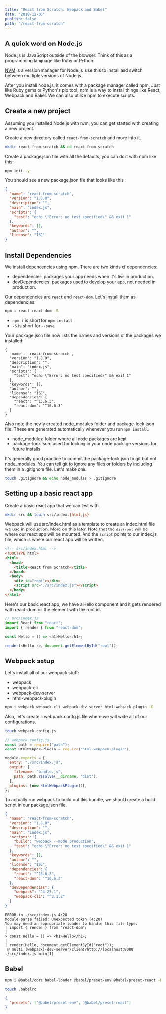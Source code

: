 ```yaml
---
title: "React from Scratch: Webpack and Babel"
date: "2018-12-05"
publish: false
path: "/react-from-scratch"
---
```


## A quick word on Node.js

Node.js is JavaScript outside of the browser. Think of this as a programming language like Ruby or Python.

[NVM](https://github.com/creationix/nvm) is a version manager for Node.js; use this to install and switch between multiple versions of Node.js.

After you install Node.js, it comes with a package manager called npm. Just like Ruby gems or Python's pip tool; npm is a way to install things like React, Webpack and Babel. We can also utilize npm to execute scripts.

## Create a new project

Assuming you installed Node.js with nvm, you can get started with creating a new project.

Create a new directory called `react-from-scratch` and move into it.

```bash
mkdir react-from-scratch && cd react-from-scratch
```

Create a package.json file with all the defaults, you can do it with npm like this:

```bash
npm init -y
```

You should see a new package.json file that looks like this:

```json
{
  "name": "react-from-scratch",
  "version": "1.0.0",
  "description": "",
  "main": "index.js",
  "scripts": {
    "test": "echo \"Error: no test specified\" && exit 1"
  },
  "keywords": [],
  "author": "",
  "license": "ISC"
}
```

## Install Dependencies

We install dependencies using npm. There are two kinds of dependencies:

- dependencies: packages your app needs when it's live in production.
- devDependencies: packages used to develop your app, not needed in production.

Our dependencies are `react` and `react-dom`. Let's install them as dependencies:

```bash
npm i react react-dom -S
```

- `npm i` is short for `npm install`
- `-S` is short for `--save`

Your package.json file now lists the names and versions of the packages we installed:

```json{11-14}
{
  "name": "react-from-scratch",
  "version": "1.0.0",
  "description": "",
  "main": "index.js",
  "scripts": {
    "test": "echo \"Error: no test specified\" && exit 1"
  },
  "keywords": [],
  "author": "",
  "license": "ISC",
  "dependencies": {
    "react": "^16.6.3",
    "react-dom": "^16.6.3"
  }
}
```

Also note the newly created node_modules folder and package-lock.json file.
These are generated automatically whenever you run `npm install`.

- node_modules: folder where all node packages are kept
- package-lock.json: used for locking in your node package versions for future installs

It's generally good practice to commit the package-lock.json to git but not node_modules. You can tell git to ignore any files or folders by including them in a .gitignore file. Let's make one.

```bash
touch .gitignore && echo node_modules > .gitignore
```

## Setting up a basic react app

Create a basic react app that we can test with.

```bash
mkdir src && touch src/index.{html,js}
```

Webpack will use src/index.html as a template to create an index.html file we use in production. More on this later.
Note that the `div#root` will be where our react app will be mounted.
And the `script` points to our index.js file, which is where our react app will be written.

```html {8,9}
<!-- src/index.html -->
<!DOCTYPE html>
<html>
  <head>
    <title>React from Scratch</title>
  </head>
  <body>
    <div id="root"></div>
    <script src="./src/index.js"></script>
  </body>
</html>
```

Here's our basic react app, we have a Hello component and it gets rendered with react-dom on the element with the root id.

```js
// src/index.js
import React from "react";
import { render } from "react-dom";

const Hello = () => <h1>Hello</h1>;

render(<Hello />, document.getElementById("root"));
```

## Webpack setup

Let's install all of our webpack stuff:

- webpack
- webpack-cli
- webpack-dev-server
- html-webpack-plugin

```bash
npm i webpack webpack-cli webpack-dev-server html-webpack-plugin -D
```

Also, let's create a webpack.confg.js file where we will write all of our configurations.

```bash
touch webpack.config.js
```

```js
// webpack.config.js
const path = require("path");
const HtmlWebpackPlugin = require("html-webpack-plugin");

module.exports = {
  entry: "./src/index.js",
  output: {
    filename: "bundle.js",
    path: path.resolve(__dirname, "dist"),
  },
  plugins: [new HtmlWebpackPlugin()],
};
```

To actually run webpack to build out this bundle, we should create a build script in our package.json file.

```json {7}
{
  "name": "react-from-scratch",
  "version": "1.0.0",
  "description": "",
  "main": "index.js",
  "scripts": {
    "build": "webpack --mode production",
    "test": "echo \"Error: no test specified\" && exit 1"
  },
  "keywords": [],
  "author": "",
  "license": "ISC",
  "dependencies": {
    "react": "^16.6.3",
    "react-dom": "^16.6.3"
  },
  "devDependencies": {
    "webpack": "^4.27.1",
    "webpack-cli": "^3.1.2"
  }
}
```

```
ERROR in ./src/index.js 4:20
Module parse failed: Unexpected token (4:20)
You may need an appropriate loader to handle this file type.
| import { render } from "react-dom";
|
> const Hello = () => <h1>Hello</h1>;
|
| render(Hello, document.getElementById("root"));
 @ multi (webpack)-dev-server/client?http://localhost:8080 ./src/index.js main[1]
```

## Babel

```bash
npm i @babel/core babel-loader @babel/preset-env @babel/preset-react -D
```

```bash
touch .babelrc
```

```json
{
  "presets": ["@babel/preset-env", "@babel/preset-react"]
}
```
